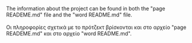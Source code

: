 The information about the project can be found in both the "page READEME.md" file and the "word README.md" file.
<br><br>
Οι πληροφορίες σχετικά με το πρότζεκτ βρίσκονται και στο αρχείο "page READEME.md" και στο αρχείο "word README.md".
<br><br>
